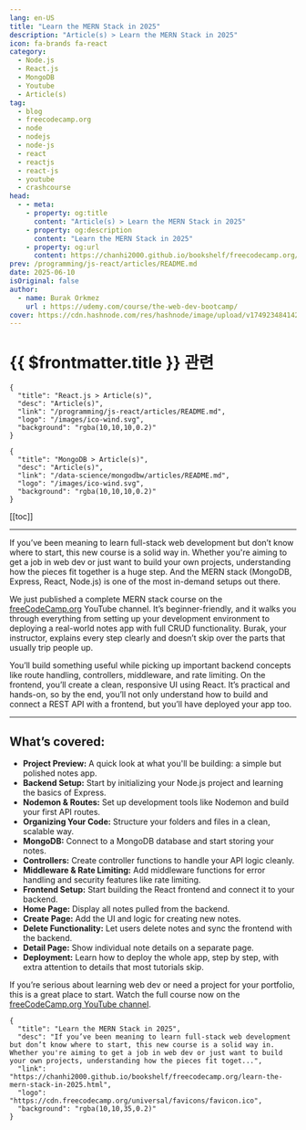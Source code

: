 ```yaml
---
lang: en-US
title: "Learn the MERN Stack in 2025"
description: "Article(s) > Learn the MERN Stack in 2025"
icon: fa-brands fa-react
category:
  - Node.js
  - React.js
  - MongoDB
  - Youtube
  - Article(s)
tag:
  - blog
  - freecodecamp.org
  - node
  - nodejs
  - node-js
  - react
  - reactjs
  - react-js
  - youtube
  - crashcourse
head:
  - - meta:
    - property: og:title
      content: "Article(s) > Learn the MERN Stack in 2025"
    - property: og:description
      content: "Learn the MERN Stack in 2025"
    - property: og:url
      content: https://chanhi2000.github.io/bookshelf/freecodecamp.org/learn-the-mern-stack-in-2025.html
prev: /programming/js-react/articles/README.md
date: 2025-06-10
isOriginal: false
author:
  - name: Burak Orkmez
    url : https://udemy.com/course/the-web-dev-bootcamp/
cover: https://cdn.hashnode.com/res/hashnode/image/upload/v1749234841421/0d452535-e019-4a1b-800a-1912cc16254a.png
---
```


# {{ $frontmatter.title }} 관련

```component VPCard
{
  "title": "React.js > Article(s)",
  "desc": "Article(s)",
  "link": "/programming/js-react/articles/README.md",
  "logo": "/images/ico-wind.svg",
  "background": "rgba(10,10,10,0.2)"
}
```

```component VPCard
{
  "title": "MongoDB > Article(s)",
  "desc": "Article(s)",
  "link": "/data-science/mongodbw/articles/README.md",
  "logo": "/images/ico-wind.svg",
  "background": "rgba(10,10,10,0.2)"
}
```

[[toc]]

---

<SiteInfo
  name="Learn the MERN Stack in 2025"
  desc="If you’ve been meaning to learn full-stack web development but don’t know where to start, this new course is a solid way in. Whether you're aiming to get a job in web dev or just want to build your own projects, understanding how the pieces fit toget..."
  url="https://freecodecamp.org/news/learn-the-mern-stack-in-2025"
  logo="https://cdn.freecodecamp.org/universal/favicons/favicon.ico"
  preview="https://cdn.hashnode.com/res/hashnode/image/upload/v1749234841421/0d452535-e019-4a1b-800a-1912cc16254a.png"/>

If you’ve been meaning to learn full-stack web development but don’t know where to start, this new course is a solid way in. Whether you're aiming to get a job in web dev or just want to build your own projects, understanding how the pieces fit together is a huge step. And the MERN stack (MongoDB, Express, React, Node.js) is one of the most in-demand setups out there.

We just published a complete MERN stack course on the [<VPIcon icon="fa-brands fa-free-code-camp"/>freeCodeCamp.org](http://freeCodeCamp.org) YouTube channel. It’s beginner-friendly, and it walks you through everything from setting up your development environment to deploying a real-world notes app with full CRUD functionality. Burak, your instructor, explains every step clearly and doesn’t skip over the parts that usually trip people up.

You’ll build something useful while picking up important backend concepts like route handling, controllers, middleware, and rate limiting. On the frontend, you’ll create a clean, responsive UI using React. It’s practical and hands-on, so by the end, you’ll not only understand how to build and connect a REST API with a frontend, but you’ll have deployed your app too.

---

## What’s covered:

- **Project Preview:** A quick look at what you'll be building: a simple but polished notes app.
- **Backend Setup:** Start by initializing your Node.js project and learning the basics of Express.
- **Nodemon & Routes:** Set up development tools like Nodemon and build your first API routes.
- **Organizing Your Code:** Structure your folders and files in a clean, scalable way.
- **MongoDB:** Connect to a MongoDB database and start storing your notes.
- **Controllers:** Create controller functions to handle your API logic cleanly.
- **Middleware & Rate Limiting:** Add middleware functions for error handling and security features like rate limiting.
- **Frontend Setup:** Start building the React frontend and connect it to your backend.
- **Home Page:** Display all notes pulled from the backend.
- **Create Page:** Add the UI and logic for creating new notes.
- **Delete Functionality:** Let users delete notes and sync the frontend with the backend.
- **Detail Page:** Show individual note details on a separate page.
- **Deployment:** Learn how to deploy the whole app, step by step, with extra attention to details that most tutorials skip.

If you’re serious about learning web dev or need a project for your portfolio, this is a great place to start. Watch the full course now on the [<VPIcon icon="fa-brands fa-youtube"/>freeCodeCamp.org YouTube channel](https://youtu.be/F9gB5b4jgOI).

<VidStack src="F9gB5b4jgOI" />

<!-- TODO: add ARTICLE CARD -->
```component VPCard
{
  "title": "Learn the MERN Stack in 2025",
  "desc": "If you’ve been meaning to learn full-stack web development but don’t know where to start, this new course is a solid way in. Whether you're aiming to get a job in web dev or just want to build your own projects, understanding how the pieces fit toget...",
  "link": "https://chanhi2000.github.io/bookshelf/freecodecamp.org/learn-the-mern-stack-in-2025.html",
  "logo": "https://cdn.freecodecamp.org/universal/favicons/favicon.ico",
  "background": "rgba(10,10,35,0.2)"
}
```
